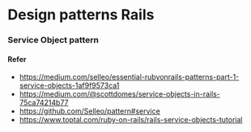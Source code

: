 
# Design patterns Rails 
### Service Object pattern

#### Refer
* https://medium.com/selleo/essential-rubyonrails-patterns-part-1-service-objects-1af9f9573ca1
* https://medium.com/@scottdomes/service-objects-in-rails-75ca74214b77
* https://github.com/Selleo/pattern#service
* https://www.toptal.com/ruby-on-rails/rails-service-objects-tutorial

